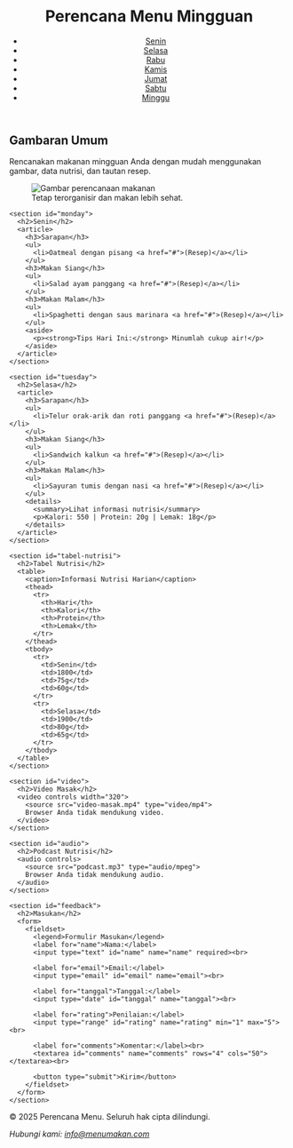 <!DOCTYPE html>
<html lang="id">
<head>
  <meta charset="UTF-8">
  <title>Perencana Menu</title>
  <meta name="viewport" content="width=device-width, initial-scale=1.0">
  <link rel="stylesheet" href="style.css">
  <style>
    table, th, td { border: 1px solid black; border-collapse: collapse; padding: 5px; }
    aside { background-color: #f0f0f0; padding: 10px; margin: 10px 0; }
  </style>
</head>
<body>
  <header>
    <h1>Perencana Menu Mingguan</h1>
    <nav>
      <ul>
        <li><a href="#monday">Senin</a></li>
        <li><a href="#tuesday">Selasa</a></li>
        <li><a href="#wednesday">Rabu</a></li>
        <li><a href="#thursday">Kamis</a></li>
        <li><a href="#friday">Jumat</a></li>
        <li><a href="#saturday">Sabtu</a></li>
        <li><a href="#sunday">Minggu</a></li>
      </ul>
    </nav>
  </header>

  <main>
    <section>
      <h2>Gambaran Umum</h2>
      <p>Rencanakan makanan mingguan Anda dengan mudah menggunakan gambar, data nutrisi, dan tautan resep.</p>
      <figure>
        <img src="https://via.placeholder.com/300x200" alt="Gambar perencanaan makanan">
        <figcaption>Tetap terorganisir dan makan lebih sehat.</figcaption>
      </figure>
    </section>

    <section id="monday">
      <h2>Senin</h2>
      <article>
        <h3>Sarapan</h3>
        <ul>
          <li>Oatmeal dengan pisang <a href="#">(Resep)</a></li>
        </ul>
        <h3>Makan Siang</h3>
        <ul>
          <li>Salad ayam panggang <a href="#">(Resep)</a></li>
        </ul>
        <h3>Makan Malam</h3>
        <ul>
          <li>Spaghetti dengan saus marinara <a href="#">(Resep)</a></li>
        </ul>
        <aside>
          <p><strong>Tips Hari Ini:</strong> Minumlah cukup air!</p>
        </aside>
      </article>
    </section>

    <section id="tuesday">
      <h2>Selasa</h2>
      <article>
        <h3>Sarapan</h3>
        <ul>
          <li>Telur orak-arik dan roti panggang <a href="#">(Resep)</a></li>
        </ul>
        <h3>Makan Siang</h3>
        <ul>
          <li>Sandwich kalkun <a href="#">(Resep)</a></li>
        </ul>
        <h3>Makan Malam</h3>
        <ul>
          <li>Sayuran tumis dengan nasi <a href="#">(Resep)</a></li>
        </ul>
        <details>
          <summary>Lihat informasi nutrisi</summary>
          <p>Kalori: 550 | Protein: 20g | Lemak: 18g</p>
        </details>
      </article>
    </section>

    <section id="tabel-nutrisi">
      <h2>Tabel Nutrisi</h2>
      <table>
        <caption>Informasi Nutrisi Harian</caption>
        <thead>
          <tr>
            <th>Hari</th>
            <th>Kalori</th>
            <th>Protein</th>
            <th>Lemak</th>
          </tr>
        </thead>
        <tbody>
          <tr>
            <td>Senin</td>
            <td>1800</td>
            <td>75g</td>
            <td>60g</td>
          </tr>
          <tr>
            <td>Selasa</td>
            <td>1900</td>
            <td>80g</td>
            <td>65g</td>
          </tr>
        </tbody>
      </table>
    </section>

    <section id="video">
      <h2>Video Masak</h2>
      <video controls width="320">
        <source src="video-masak.mp4" type="video/mp4">
        Browser Anda tidak mendukung video.
      </video>
    </section>

    <section id="audio">
      <h2>Podcast Nutrisi</h2>
      <audio controls>
        <source src="podcast.mp3" type="audio/mpeg">
        Browser Anda tidak mendukung audio.
      </audio>
    </section>

    <section id="feedback">
      <h2>Masukan</h2>
      <form>
        <fieldset>
          <legend>Formulir Masukan</legend>
          <label for="name">Nama:</label>
          <input type="text" id="name" name="name" required><br>

          <label for="email">Email:</label>
          <input type="email" id="email" name="email"><br>

          <label for="tanggal">Tanggal:</label>
          <input type="date" id="tanggal" name="tanggal"><br>

          <label for="rating">Penilaian:</label>
          <input type="range" id="rating" name="rating" min="1" max="5"><br>

          <label for="comments">Komentar:</label><br>
          <textarea id="comments" name="comments" rows="4" cols="50"></textarea><br>

          <button type="submit">Kirim</button>
        </fieldset>
      </form>
    </section>
  </main>

  <footer>
    <p>&copy; 2025 Perencana Menu. Seluruh hak cipta dilindungi.</p>
    <address>Hubungi kami: <a href="mailto:info@menumakan.com">info@menumakan.com</a></address>
  </footer>
</body>
</html>
